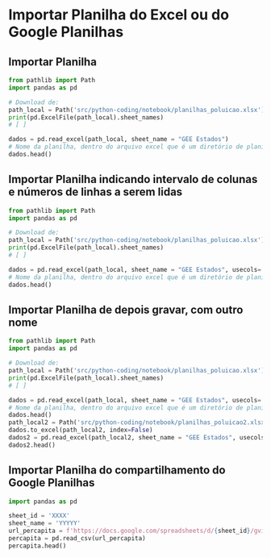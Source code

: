 # Importar Planilha do Excel ou do Google Planilhas

## Importar Planilha
```python
from pathlib import Path
import pandas as pd

# Download de:
path_local = Path('src/python-coding/notebook/planilhas_poluicao.xlsx').absolute()
print(pd.ExcelFile(path_local).sheet_names)
# [ ]

dados = pd.read_excel(path_local, sheet_name = "GEE Estados")
# Nome da planilha, dentro do arquivo excel que é um diretório de planilhas
dados.head()
```  

## Importar Planilha indicando intervalo de colunas e números de linhas a serem lidas
```python
from pathlib import Path
import pandas as pd

# Download de:
path_local = Path('src/python-coding/notebook/planilhas_poluicao.xlsx').absolute()
print(pd.ExcelFile(path_local).sheet_names)
# [ ]

dados = pd.read_excel(path_local, sheet_name = "GEE Estados", usecols='A:D', nrows=10)
# Nome da planilha, dentro do arquivo excel que é um diretório de planilhas
dados.head()
```  

## Importar Planilha de depois gravar, com outro nome
```python
from pathlib import Path
import pandas as pd

# Download de:
path_local = Path('src/python-coding/notebook/planilhas_poluicao.xlsx').absolute()
print(pd.ExcelFile(path_local).sheet_names)
# [ ]

dados = pd.read_excel(path_local, sheet_name = "GEE Estados", usecols='A:D', nrows=10)
# Nome da planilha, dentro do arquivo excel que é um diretório de planilhas
dados.head()
path_local2 = Path('src/python-coding/notebook/planilhas_poluicao2.xlsx').absolute()
dados.to_excel(path_local2, index=False)
dados2 = pd.read_excel(path_local2, sheet_name = "GEE Estados", usecols='A:D', nrows=10)
dados2.head()
```  

## Importar Planilha do compartilhamento do Google Planilhas
```python
import pandas as pd

sheet_id = 'XXXX'
sheet_name = 'YYYYY'
url_percapita = f'https://docs.google.com/spreadsheets/d/{sheet_id}/gviz/tq?tqx=out:csv&sheet={sheet_name}'
percapita = pd.read_csv(url_percapita)
percapita.head()
```  

